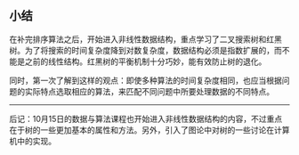 ## 小结

在补完排序算法之后，开始进入非线性数据结构，重点学习了二叉搜索树和红黑树。为了将搜索的时间复杂度降到对数复杂度，数据结构必须是指数扩展的，而不能是之前的线性结构。红黑树的平衡机制十分巧妙，能有效防止树的退化。

同时，第一次了解到这样的观点：即使多种算法的时间复杂度相同，也应当根据问题的实际特点选取相应的算法，来匹配不同问题中所要处理数据的不同特点。

----

后记：10月15日的数据与算法课程也开始进入非线性数据结构的内容，不过重点在于树的一些更加基本的属性和方法。另外，引入了图论中对树的一些讨论在计算机中的实现。

